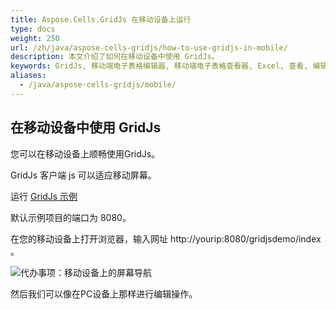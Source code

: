 ```yaml
---
title: Aspose.Cells.GridJs 在移动设备上运行
type: docs
weight: 250
url: /zh/java/aspose-cells-gridjs/how-to-use-gridjs-in-mobile/
description: 本文介绍了如何在移动设备中使用 GridJs。
keywords: GridJs, 移动端电子表格编辑器, 移动端电子表格查看器, Excel, 查看, 编辑, 移动端
aliases:
  - /java/aspose-cells-gridjs/mobile/
---
```


## 在移动设备中使用 GridJs

您可以在移动设备上顺畅使用GridJs。 

GridJs 客户端 js 可以适应移动屏幕。

运行 [GridJs 示例](https://github.com/aspose-cells/Aspose.Cells-for-java/tree/master/Examples_GridJs "GridJs 示例")

默认示例项目的端口为 8080。 

在您的移动设备上打开浏览器，输入网址 http://yourip:8080/gridjsdemo/index 。 

![代办事项：移动设备上的屏幕导航](gridjs_edit_on_mobile.png)

然后我们可以像在PC设备上那样进行编辑操作。
